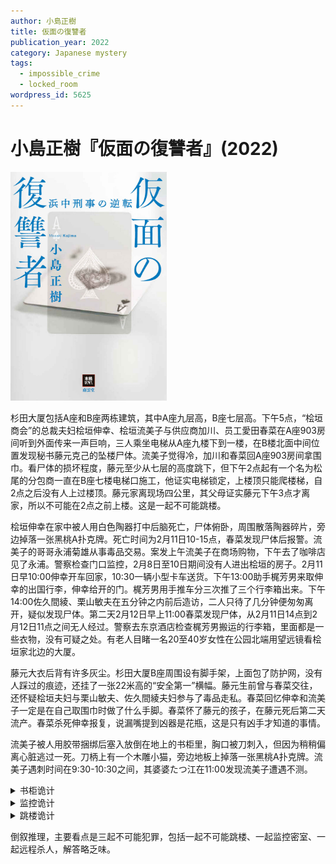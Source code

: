 ```yaml
---
author: 小島正樹
title: 仮面の復讐者
publication_year: 2022
category: Japanese mystery
tags:
  - impossible_crime
  - locked_room
wordpress_id: 5625
---
```


# 小島正樹『仮面の復讐者』(2022)

<img src=images/2022_cover.jpg width=250/>

杉田大厦包括A座和B座两栋建筑，其中A座九层高，B座七层高。下午5点，“桧垣商会”的总裁夫妇桧垣伸幸、桧垣流美子与供应商加川、员工愛田春菜在A座903房间听到外面传来一声巨响，三人乘坐电梯从A座九楼下到一楼，在B楼北面中间位置发现秘书藤元克己的坠楼尸体。流美子觉得冷，加川和春菜回A座903房间拿围巾。看尸体的损坏程度，藤元至少从七层的高度跳下，但下午2点起有一个名为松尾的分包商一直在B座七楼电梯口施工，他证实电梯锁定，上楼顶只能爬楼梯，自2点之后没有人上过楼顶。藤元家离现场四公里，其父母证实藤元下午3点才离家，所以不可能在2点之前上楼。这是一起不可能跳楼。

桧垣伸幸在家中被人用白色陶器打中后脑死亡，尸体俯卧，周围散落陶器碎片，旁边掉落一张黑桃A扑克牌。死亡时间为2月11日10-15点，春菜发现尸体后报警。流美子的哥哥永浦菊雄从事毒品交易。案发上午流美子在商场购物，下午去了咖啡店见了永浦。警察检查门口监控，2月8日至10日期间没有人进出桧垣的房子。2月11日早10:00伸幸开车回家，10:30一辆小型卡车送货。下午13:00助手梶芳男来取伸幸的出国行李，伸幸给开的门。梶芳男用手推车分三次推了三个行李箱出来。下午14:00佐久間綾、栗山敏夫在五分钟之内前后造访，二人只待了几分钟便匆匆离开，疑似发现尸体。第二天2月12日早上11:00春菜发现尸体，从2月11日14点到2月12日11点之间无人经过。警察去东京酒店检查梶芳男搬运的行李箱，里面都是一些衣物，没有可疑之处。有老人目睹一名20至40岁女性在公园北端用望远镜看桧垣家北边的大厦。

藤元大衣后背有许多灰尘。杉田大厦B座周围设有脚手架，上面包了防护网，没有人踩过的痕迹，还挂了一张22米高的“安全第一”横幅。藤元生前曾与春菜交往，还怀疑桧垣夫妇与栗山敏夫、佐久間綾夫妇参与了毒品走私。春菜回忆伸幸和流美子一定是在自己取围巾时做了什么手脚。春菜怀了藤元的孩子，在藤元死后第二天流产。春菜杀死伸幸报复，说漏嘴提到凶器是花瓶，这是只有凶手才知道的事情。

流美子被人用胶带捆绑后塞入放倒在地上的书柜里，胸口被刀刺入，但因为稍稍偏离心脏逃过一死。刀柄上有一个木雕小猫，旁边地板上掉落一张黑桃A扑克牌。流美子遇刺时间在9:30-10:30之间，其婆婆たつ江在11:00发现流美子遭遇不测。

<details><summary>书柜诡计</summary>
凶手给流美子服下安眠药，用胶带捆绑后固定在书柜里，使其无法移动。凶手把刀架在上方的空调面板上，设置定时装置，到点面板打开，刀坠落后刺中下方的流美子心口，但因流美子稍有移动未能将其杀死。
</details>

<details><summary>监控诡计</summary>
2月11日清晨春菜进入伸幸的汽车后备箱。伸幸开车回家，后备箱一直在监控镜头里。春菜等送货卡车出现挡住后备箱的空隙，打开后备箱出来，躲进桧垣家。伸幸给梶芳男开门，梶芳男装车，春菜用花瓶打死伸幸，拿出第三个行李箱中的物品，自己钻进第三个行李箱，被梶芳男搬入酒店。第二天春菜回到桧垣家，将第三个行李箱中的物品收拾好，随后报警。
</details>

<details><summary>跳楼诡计</summary>
桧垣夫妇联手杀死藤元。他们把一条长绳的一端绑在A座903室的卧室，从窗户扔扔出去，另一端系在B座脚手架上挂着的横幅底部。他们在A座903室拉绳子，把横幅拉起来形成一个滑梯，把服药睡着的藤元从横幅上滑下去，待藤元快到对面的时候松手，使其坠落在B座附近。他们让春菜去拿围巾是因为要把横幅下端系回到脚手架上，藤元尸体背部有许多灰尘是因在横幅上滑行时留下。（伏线：春菜进入A座903室时在走廊看到一点泥土。）
</details>

倒叙推理，主要看点是三起不可能犯罪，包括一起不可能跳楼、一起监控密室、一起远程杀人，解答略乏味。